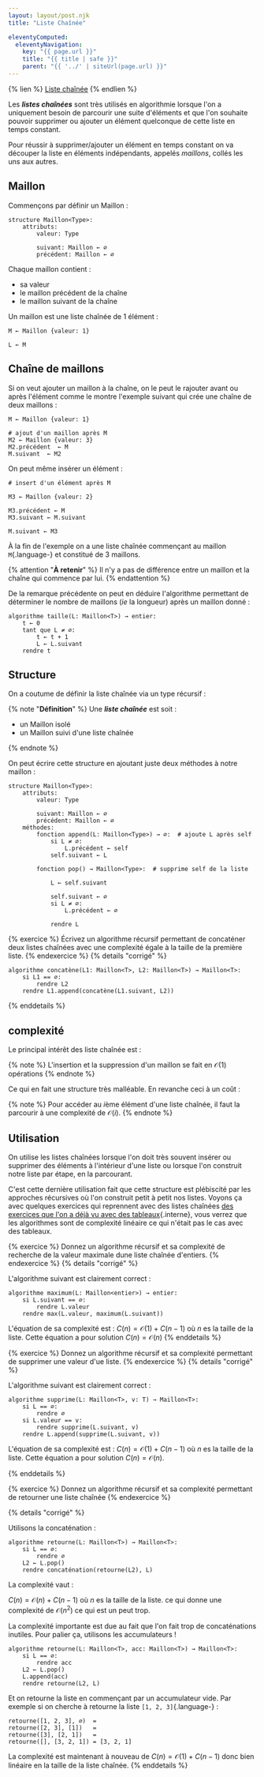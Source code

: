 ```yaml
---
layout: layout/post.njk
title: "Liste Chaînée"

eleventyComputed:
  eleventyNavigation:
    key: "{{ page.url }}"
    title: "{{ title | safe }}"
    parent: "{{ '../' | siteUrl(page.url) }}"
---
```


{% lien %}
[Liste chaînée](https://fr.wikipedia.org/wiki/Liste_cha%C3%AEn%C3%A9e)
{% endlien %}

Les **_listes chaînées_** sont très utilisés en algorithmie lorsque l'on a uniquement besoin de parcourir une suite d'éléments et que l'on souhaite pouvoir supprimer ou ajouter un élément quelconque de cette liste en temps constant.

Pour réussir à supprimer/ajouter un élément en temps constant on va découper la liste en éléments indépendants, appelés _maillons_, collés les uns aux autres.

## Maillon

Commençons par définir un Maillon :

```pseudocode
structure Maillon<Type>:
    attributs:
        valeur: Type

        suivant: Maillon ← ∅
        précédent: Maillon ← ∅
```

Chaque maillon contient :

- sa valeur
- le maillon précédent de la chaîne
- le maillon suivant de la chaîne

Un maillon est une liste chaînée de 1 élément :

```pseudocode
M ← Maillon {valeur: 1}

L ← M
```

## Chaîne de maillons

Si on veut ajouter un maillon à la chaîne, on le peut le rajouter avant ou après l'élément comme le montre l'exemple suivant qui crée une chaîne de deux maillons :

```pseudocode
M ← Maillon {valeur: 1}

# ajout d'un maillon après M
M2 ← Maillon {valeur: 3}
M2.précédent  ← M
M.suivant  ← M2

```

On peut même insérer un élément :

```pseudocode
# insert d'un élément après M

M3 ← Maillon {valeur: 2}

M3.précédent ← M
M3.suivant ← M.suivant

M.suivant ← M3

```

À la fin de l'exemple on a une liste chaînée commençant au maillon `M`{.language-} et constitué de 3 maillons.

{% attention "**À retenir**" %}
Il n'y a pas de différence entre un maillon et la chaîne qui commence par lui.
{% endattention %}

De la remarque précédente on peut en déduire l'algorithme permettant de déterminer le nombre de maillons (_ie_ la longueur) après un maillon donné :

```pseudocode
algorithme taille(L: Maillon<T>) → entier:
    t ← 0
    tant que L ≠ ∅:
        t ← t + 1
        L ← L.suivant
    rendre t
```

## Structure

On a coutume de définir la liste chaînée via un type récursif :

{% note "**Définition**" %}
Une **_liste chaînée_** est soit :

- un Maillon isolé
- un Maillon suivi d'une liste chaînée

{% endnote %}

On peut écrire cette structure en ajoutant juste deux méthodes à notre maillon :

```pseudocode
structure Maillon<Type>:
    attributs:
        valeur: Type

        suivant: Maillon ← ∅
        précédent: Maillon ← ∅
    méthodes:
        fonction append(L: Maillon<Type>) → ∅:  # ajoute L après self
            si L ≠ ∅: 
                L.précédent ← self
            self.suivant ← L

        fonction pop() → Maillon<Type>:  # supprime self de la liste 

            L ← self.suivant 

            self.suivant ← ∅ 
            si L ≠ ∅:
                L.précédent ← ∅

            rendre L

```

{% exercice %}
Écrivez un algorithme récursif permettant de concaténer deux listes chaînées avec une complexité égale à la taille de la première liste.
{% endexercice %}
{% details "corrigé" %}

```pseudocode
algorithme concatène(L1: Maillon<T>, L2: Maillon<T>) → Maillon<T>:
    si L1 == ∅:
        rendre L2
    rendre L1.append(concatène(L1.suivant, L2))
```

{% enddetails %}

## complexité

Le principal intérêt des liste chaînée est :

{% note %}
L'insertion et la suppression d'un maillon se fait en $\mathcal{O}(1)$ opérations
{% endnote %}

Ce qui en fait une structure très malléable. En revanche ceci à un coût :

{% note %}
Pour accéder au $i$ème élément d'une liste chaînée, il faut la parcourir à une complexité de $\mathcal{O}(i)$.
{% endnote %}

## Utilisation

On utilise les listes chaînées lorsque l'on doit très souvent insérer ou supprimer des éléments à l'intérieur d'une liste ou lorsque l'on construit notre liste par étape, en la parcourant.

C'est cette dernière utilisation fait que cette structure est plébiscité par les approches récursives où l'on construit petit à petit nos listes. Voyons ça avec quelques exercices qui reprennent avec des listes chaînées [des exercices que l'on a déjà vu avec des tableaux](../projet-itératif-récursif/#algorithme-max-tableau-rec){.interne}, vous verrez que les algorithmes sont de complexité linéaire ce qui n'était pas le cas avec des tableaux.

{% exercice %}
Donnez un algorithme récursif et sa complexité de recherche de la valeur maximale dune liste chaînée d'entiers.
{% endexercice %}
{% details "corrigé" %}

L'algorithme suivant est clairement correct :

```pseudocode
algorithme maximum(L: Maillon<entier>) → entier:
    si L.suivant == ∅:
        rendre L.valeur
    rendre max(L.valeur, maximum(L.suivant))
```

L'équation de sa complexité est : $C(n) = \mathcal{O}(1) + C(n-1)$ où $n$ es la taille de la liste. Cette équation a pour solution $C(n) = \mathcal{O}(n)$
{% enddetails %}

{% exercice %}
Donnez un algorithme récursif et sa complexité permettant de supprimer une valeur d'ue liste.
{% endexercice %}
{% details "corrigé" %}

L'algorithme suivant est clairement correct :

```pseudocode
algorithme supprime(L: Maillon<T>, v: T) → Maillon<T>:
    si L == ∅:
        rendre ∅
    si L.valeur == v:
        rendre supprime(L.suivant, v)
    rendre L.append(supprime(L.suivant, v))
```

L'équation de sa complexité est : $C(n) = \mathcal{O}(1) + C(n-1)$ où $n$ es la taille de la liste. Cette équation a pour solution $C(n) = \mathcal{O}(n)$.

{% enddetails %}

{% exercice %}
Donnez un algorithme récursif et sa complexité permettant de retourner une liste chaînée
{% endexercice %}

{% details "corrigé" %}

Utilisons la concaténation :

```pseudocode
algorithme retourne(L: Maillon<T>) → Maillon<T>:
    si L == ∅:
        rendre ∅
    L2 ← L.pop()
    rendre concaténation(retourne(L2), L)
```

La complexité vaut :

$C(n) = \mathcal{O}(n) + C(n-1)$ où $n$ es la taille de la liste. ce qui donne une complexité de $\mathcal{O}(n^2)$ ce qui est un peut trop.

La complexité importante est due au fait que l'on fait trop de concaténations inutiles. Pour palier ça, utilisons les accumulateurs !

```pseudocode
algorithme retourne(L: Maillon<T>, acc: Maillon<T>) → Maillon<T>:
    si L == ∅:
        rendre acc
    L2 ← L.pop()
    L.append(acc)
    rendre retourne(L2, L)
```

Et on retourne la liste en commençant par un accumulateur vide. Par exemple si on cherche à retourne la liste `[1, 2, 3]`{.language-} :

```pseudocode
retourne([1, 2, 3], ∅)  = 
retourne([2, 3], [1])   =
retourne([3], [2, 1])   =
retourne([], [3, 2, 1]) = [3, 2, 1]
```

La complexité est maintenant à nouveau de $C(n) = \mathcal{O}(1) + C(n-1)$ donc bien linéaire en la taille de la liste chaînée.
{% enddetails %}
